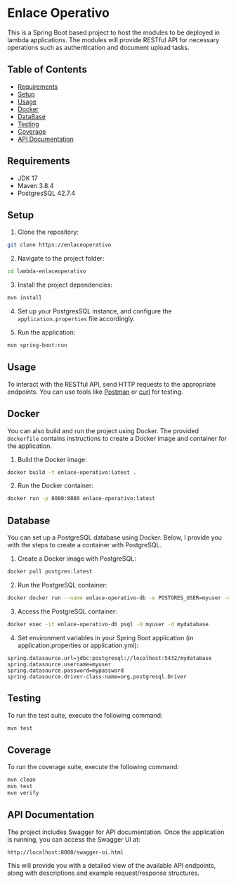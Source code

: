 # Enlace Operativo

This is a Spring Boot based project to host the modules to be deployed in lambda applications.
The modules will provide RESTful API for necessary operations such as authentication and document
upload tasks.

## Table of Contents

- [Requirements](#requirements)
- [Setup](#setup)
- [Usage](#usage)
- [Docker](#docker)
- [DataBase](#database)
- [Testing](#testing)
- [Coverage](#coverage)
- [API Documentation](#api-documentation)

## Requirements

- JDK 17
- Maven 3.8.4
- PostgresSQL 42.7.4

## Setup

1. Clone the repository:

```bash
git clone https://enlaceoperativo
```

2. Navigate to the project folder:

```bash
cd lambda-enlaceoperativo
```

3. Install the project dependencies:

```bash
mvn install
```

4. Set up your PostgresSQL instance, and configure the `application.properties` file accordingly.

5. Run the application:

```bash
mvn spring-boot:run
```

## Usage

To interact with the RESTful API, send HTTP requests to the appropriate endpoints. You can use tools
like [Postman](https://www.postman.com/) or [curl](https://curl.se/) for testing.

## Docker

You can also build and run the project using Docker. The provided `Dockerfile` contains instructions to create a Docker
image and container for the application.

1. Build the Docker image:

```bash
docker build -t enlace-operativo:latest .
```

2. Run the Docker container:

```bash
docker run -p 8080:8080 enlace-operativo:latest
```

## Database

You can set up a PostgreSQL database using Docker. Below, I provide you with the steps to create 
a container with PostgreSQL.

1. Create a Docker image with PostgreSQL:

```bash
docker pull postgres:latest
```

2. Run the PostgreSQL container:

```bash
docker docker run --name enlace-operativo-db -e POSTGRES_USER=myuser -e POSTGRES_PASSWORD=mypassword -e POSTGRES_DB=mydatabase -p 5432:5432 -d postgres:latest
```

3. Access the PostgreSQL container:

```bash
docker exec -it enlace-operativo-db psql -U myuser -d mydatabase
```

4. Set environment variables in your Spring Boot application (in application.properties or application.yml):

```
spring.datasource.url=jdbc:postgresql://localhost:5432/mydatabase
spring.datasource.username=myuser
spring.datasource.password=mypassword
spring.datasource.driver-class-name=org.postgresql.Driver
```

## Testing

To run the test suite, execute the following command:

```bash
mvn test
```

## Coverage

To run the coverage suite, execute the following command:

```bash
mvn clean
mvn test
mvn verify
```

## API Documentation

The project includes Swagger for API documentation. Once the application is running, you can access the Swagger UI at:

```
http://localhost:8080/swagger-ui.html
```

This will provide you with a detailed view of the available API endpoints, along with descriptions and example
request/response structures.